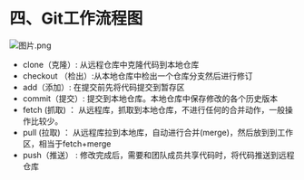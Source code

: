 # 四、Git工作流程图

![图片.png](https://upload-images.jianshu.io/upload_images/26868451-76584625c5c05e60.png?imageMogr2/auto-orient/strip%7CimageView2/2/w/1240)

- clone（克隆）: 从远程仓库中克隆代码到本地仓库
- checkout （检出）:从本地仓库中检出一个仓库分支然后进行修订
- add（添加）: 在提交前先将代码提交到暂存区
- commit（提交）: 提交到本地仓库。本地仓库中保存修改的各个历史版本
- fetch (抓取) ： 从远程库，抓取到本地仓库，不进行任何的合并动作，一般操作比较少。
- pull (拉取) ： 从远程库拉到本地库，自动进行合并(merge)，然后放到到工作区，相当于fetch+merge
- push（推送） : 修改完成后，需要和团队成员共享代码时，将代码推送到远程仓库